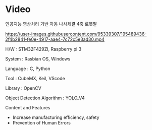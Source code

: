 # Video

인공지능 영상처리 기반 자동 나사체결 4축 로봇팔 

https://user-images.githubusercontent.com/95339307/195489436-2f4b2841-fe0e-4917-aae4-7c72c5e3ad30.mp4


H/W : STM32F429ZI, Raspberry pi 3

System : Rasbian OS, Windows

Language : C, Python

Tool : CubeMX, Keil, VScode

Library : OpenCV

Object Detection Algorithm : YOLO_V4

Content and Features
- Increase manufacturing efficiency, safety
- Prevention of Human Errors
